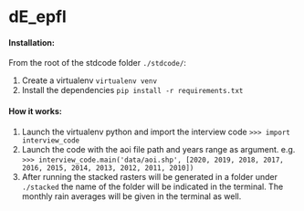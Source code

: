 # dE_epfl

#### Installation:

From the root of the stdcode folder `./stdcode/`:

1. Create a virtualenv `virtualenv venv`
2. Install the dependencies `pip install -r requirements.txt`

#### How it works:

1. Launch the virtualenv python and import the interview code `>>> import interview_code`
2. Launch the code with the aoi file path and years range as argument. e.g. `>>> interview_code.main('data/aoi.shp', [2020, 2019, 2018, 2017, 2016, 2015, 2014, 2013, 2012, 2011, 2010])`
3. After running the stacked rasters will be generated in a folder under `./stacked` the name of the folder will be indicated in the terminal. The monthly rain averages will be given in the terminal as well.
